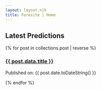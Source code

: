 ```yaml
---
layout: layout.njk
title: Foresite | Home
---
```

## Latest Predictions

{% for post in collections.post | reverse %}
  <article>
    <h3><a href="{{ post.url }}">{{ post.data.title }}</a></h3>
    <p>Published on: {{ post.date.toDateString() }}</p>
  </article>
{% endfor %}
